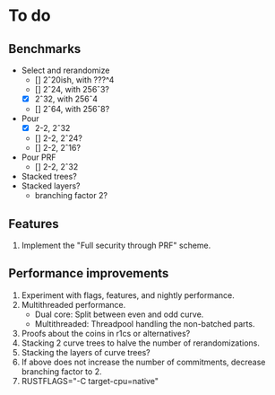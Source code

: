 # To do

## Benchmarks
- Select and rerandomize
    - [] 2ˆ20ish, with ???^4
    - [] 2ˆ24, with 256ˆ3?
    - [x] 2ˆ32, with 256ˆ4
    - [] 2ˆ64, with 256ˆ8?
- Pour
    - [x] 2-2, 2ˆ32
    - [] 2-2, 2ˆ24?
    - [] 2-2, 2ˆ16?
- Pour PRF 
    - [] 2-2, 2ˆ32
- Stacked trees?
- Stacked layers?
    - branching factor 2?

## Features
1. Implement the "Full security through PRF" scheme.

## Performance improvements
1. Experiment with flags, features, and nightly performance.
2. Multithreaded performance.
    * Dual core: Split between even and odd curve.
    * Multithreaded: Threadpool handling the non-batched parts.
3. Proofs about the coins in r1cs or alternatives?
3. Stacking 2 curve trees to halve the number of rerandomizations.
4. Stacking the layers of curve trees?
5. If above does not increase the number of commitments, decrease branching factor to 2.
6. RUSTFLAGS="-C target-cpu=native"

